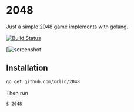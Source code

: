 # 2048

Just a simple 2048 game implements with golang.

[![Build Status](https://travis-ci.org/xrlin/2048.svg?branch=master)](https://travis-ci.org/xrlin/2048)

[![screenshot](https://raw.githubusercontent.com/xrlin/2048/master/screenshots/game.png)


## Installation

```bash
go get github.com/xrlin/2048
```

Then run


```bash
$ 2048
```

